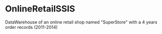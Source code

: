 # OnlineRetailSSIS
DataWarehouse of an online retail shop named "SuperStore" with a 4 years order records (2011-2014)
